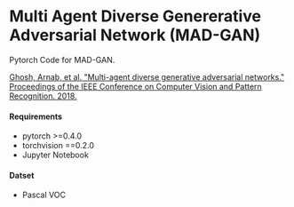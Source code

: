 # Multi Agent Diverse Genererative Adversarial Network (MAD-GAN)

Pytorch Code for MAD-GAN.

[Ghosh, Arnab, et al. "Multi-agent diverse generative adversarial networks." Proceedings of the IEEE Conference on Computer Vision and Pattern Recognition. 2018.](https://arxiv.org/abs/1901.04997)

#### Requirements

* pytorch >=0.4.0
* torchvision ==0.2.0
* Jupyter Notebook

#### Datset 
* Pascal VOC
